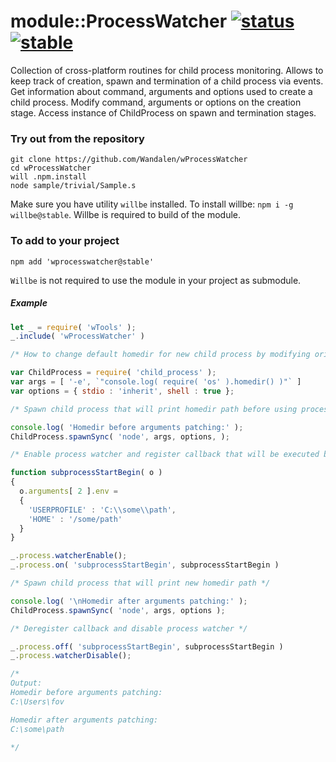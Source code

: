 # module::ProcessWatcher [![status](https://github.com/Wandalen/wProcessWatcher/actions/workflows/StandardPublish.yml/badge.svg)](https://github.com/Wandalen/wProcessWatcher/actions/workflows/StandardPublish.yml) [![stable](https://img.shields.io/badge/stability-stable-brightgreen.svg)](https://github.com/emersion/stability-badges#stable)

Collection of cross-platform routines for child process monitoring. Allows to keep track of creation, spawn and termination of a child process via events. Get information about command, arguments and options used to create a child process. Modify command, arguments or options on the creation stage. Access instance of ChildProcess on spawn and termination stages.


### Try out from the repository

```
git clone https://github.com/Wandalen/wProcessWatcher
cd wProcessWatcher
will .npm.install
node sample/trivial/Sample.s
```

Make sure you have utility `willbe` installed. To install willbe: `npm i -g willbe@stable`. Willbe is required to build of the module.

### To add to your project

```
npm add 'wprocesswatcher@stable'
```

`Willbe` is not required to use the module in your project as submodule.

##### Example

```javascript
let _ = require( 'wTools' );
_.include( 'wProcessWatcher' )

/* How to change default homedir for new child process by modifying original arguments */

var ChildProcess = require( 'child_process' );
var args = [ '-e', `"console.log( require( 'os' ).homedir() )"` ]
var options = { stdio : 'inherit', shell : true };

/* Spawn child process that will print homedir path before using process watcher */

console.log( 'Homedir before arguments patching:' );
ChildProcess.spawnSync( 'node', args, options, );

/* Enable process watcher and register callback that will be executed before spawning the child process */

function subprocessStartBegin( o )
{
  o.arguments[ 2 ].env =
  {
    'USERPROFILE' : 'C:\\some\\path',
    'HOME' : '/some/path'
  }
}

_.process.watcherEnable();
_.process.on( 'subprocessStartBegin', subprocessStartBegin )

/* Spawn child process that will print new homedir path */

console.log( '\nHomedir after arguments patching:' );
ChildProcess.spawnSync( 'node', args, options );

/* Deregister callback and disable process watcher */

_.process.off( 'subprocessStartBegin', subprocessStartBegin )
_.process.watcherDisable();

/*
Output:
Homedir before arguments patching:
C:\Users\fov

Homedir after arguments patching:
C:\some\path

*/
```
